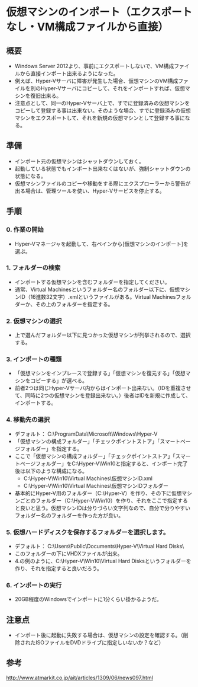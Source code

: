 ﻿# 仮想マシンのインポート（エクスポートなし・VM構成ファイルから直接）

## 概要

- Windows Server 2012より、事前にエクスポートしないで、VM構成ファイルから直接インポート出来るようになった。
- 例えば、Hyper-Vサーバに障害が発生した場合、仮想マシンのVM構成ファイルを別のHyper-Vサーバにコピーして、それをインポートすれば、仮想マシンを復旧出来る。
- 注意点として、同一のHyper-Vサーバ上で、すでに登録済みの仮想マシンをコピーして登録する事は出来ない。そのような場合、すでに登録済みの仮想マシンをエクスポートして、それを新規の仮想マシンとして登録する事になる。

## 準備

- インポート元の仮想マシンはシャットダウンしておく。
- 起動している状態でもインポート出来なくはないが、強制シャットダウンの状態になる。
- 仮想マシンファイルのコピーや移動をする際にエクスプローラーから警告が出る場合は、管理ツールを使い、Hyper-Vサービスを停止する。

## 手順

### 0. 作業の開始

- Hyper-Vマネージャを起動して、右ペインから[仮想マシンのインポート]を選ぶ。

### 1. フォルダーの検索

- インポートする仮想マシンを含むフォルダーを指定してください。
- 通常、Virtual Machinesというフォルダー名のフォルダー以下に、仮想マシンID（16進数32文字）.xmlというファイルがある。Virtual Machinesフォルダーか、その上のフォルダーを指定する。

### 2. 仮想マシンの選択

- 上で選んだフォルダー以下に見つかった仮想マシンが列挙されるので、選択する。

### 3. インポートの種類

- 「仮想マシンをインプレースで登録する」「仮想マシンを復元する」「仮想マシンをコピーする」が選べる。
- 前者2つは同じHyper-Vサーバ内からはインポート出来ない。（IDを重複させて、同時に2つの仮想マシンを登録出来ない。）後者はIDを新規に作成して、インポートする。

### 4. 移動先の選択

- デフォルト： C:\ProgramData\Microsoft\Windows\Hyper-V 
- 「仮想マシンの構成フォルダー」「チェックポイントストア」「スマートページフォルダー」を指定する。
- ここで「仮想マシンの構成フォルダー」「チェックポイントストア」「スマートページフォルダー」をC:\Hyper-V\Win10と指定すると、インポート完了後は以下のような構成になる。
  - C:\Hyper-V\Win10\Virtual Machines\仮想マシンID.xml
  - C:\Hyper-V\Win10\Virtual Machines\仮想マシンIDフォルダー
- 基本的にHyper-V用のフォルダー（C:\Hyper-V）を作り、その下に仮想マシンごとのフォルダー（C:\Hyper-V\Win10）を作り、それをここで指定すると良いと思う。仮想マシンIDは分りづらい文字列なので、自分で分りやすいフォルダー名のフォルダーを作った方が良い。

### 5. 仮想ハードディスクを保存するフォルダーを選択します。

- デフォルト： C:\Users\Public\Documents\Hyper-V\Virtual Hard Disks\
- このフォルダーの下にVHDXファイルが出来。
- 4.の例のように、C:\Hyper-V\Win10\Virtual Hard Disksというフォルダーを作り、それを指定すると良いだろう。

### 6. インポートの実行

- 20GB程度のWindowsでインポートに1分くらい掛かるようだ。

## 注意点

- インポート後に起動に失敗する場合は、仮想マシンの設定を確認する。（削除されたISOファイルをDVDドライブに指定しいないか？など）

## 参考
http://www.atmarkit.co.jp/ait/articles/1309/06/news097.html
